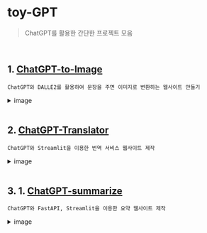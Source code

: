 # toy-GPT

> ChatGPT를 활용한 간단한 프로젝트 모음

<br/>

## 1. [ChatGPT-to-Image](https://github.com/yuls12/toy-GPT/tree/main/ChatGPT-to-image)

    ChatGPT와 DALLE2를 활용하여 문장을 주면 이미지로 변환하는 웹사이트 만들기

<details>
<summary>image</summary>
<div markdown="1">

<img src="https://github.com/yuls12/toy-GPT/assets/69426184/966e4f76-2812-4bcb-8879-13eaab316e55" width=60% >

</div>
</details>

<br/>

## 2. [ChatGPT-Translator](https://github.com/yuls12/toy-GPT/tree/main/ChatGPT-Translator)

    ChatGPT와 Streamlit을 이용한 번역 서비스 웹사이트 제작

<details>
<summary>image</summary>
<div markdown="1">

<img src="https://github.com/yuls12/toy-GPT/assets/69426184/26eb1dd1-e4c0-48ad-8a4b-dc76fe847a13" width=60% >

</div>
</details>

<br/>

## 3. 1. [ChatGPT-summarize](https://github.com/yuls12/toy-GPT/tree/main/GPT-summarize)

    ChatGPT와 FastAPI, Streamlit을 이용한 요약 웹사이트 제작

<details>
<summary>image</summary>
<div markdown="1">

<img src="https://github.com/yuls12/toy-GPT/assets/69426184/47c792b2-9438-4956-85dc-3b9004b8f03b" width=60% >

</div>
</details>

<br/>
